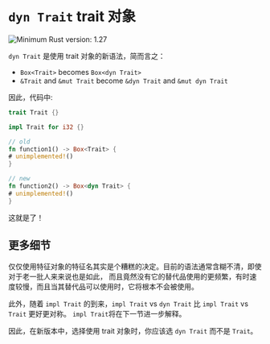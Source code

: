 # `dyn Trait` trait 对象

![Minimum Rust version: 1.27](https://img.shields.io/badge/Minimum%20Rust%20Version-1.27-brightgreen.svg)

`dyn Trait` 是使用 trait 对象的新语法，简而言之：

* `Box<Trait>` becomes `Box<dyn Trait>`
* `&Trait` and `&mut Trait` become `&dyn Trait` and `&mut dyn Trait`

因此，代码中:

```rust
trait Trait {}

impl Trait for i32 {}

// old
fn function1() -> Box<Trait> {
# unimplemented!()
}

// new
fn function2() -> Box<dyn Trait> {
# unimplemented!()
}
```

这就是了！

## 更多细节
仅仅使用特征对象的特征名其实是个糟糕的决定。目前的语法通常含糊不清，即使对于老一批人来来说也是如此，
而且竟然没有它的替代品使用的更频繁，有时速度较慢，而且当其替代品可以使用时，它将根本不会被使用。

此外，随着 `impl Trait` 的到来，`impl Trait` vs `dyn Trait` 比 `impl Trait` vs `Trait` 更好更对称。
`impl Trait`将在下一节进一步解释。

因此，在新版本中，选择使用 trait 对象时，你应该选 `dyn Trait` 而不是 `Trait`。
